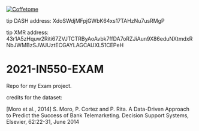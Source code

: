 [![Coffetome](https://img.shields.io/badge/donate%20satoshis-buy%20me%20a%20coffee-yellow)](https://pywl.to/alessioproiettiatxyz)

tip DASH address: XdoSWdjMFpjGWbK64xs17TAHzNu7usRMgP

tip XMR address: 43r1A5zHquw2Riti67ZVJTCTRByAoAvbk7ffDA7oRZJiAun9X86eduNXtmdxRNbJWMBzSJWJUztECGAYLAGCAUXL51CEPeH

# 2021-IN550-EXAM
Repo for my Exam project.

credits for the dataset:

[Moro et al., 2014] S. Moro, P. Cortez and P. Rita. A Data-Driven Approach to Predict the Success of Bank Telemarketing. Decision Support Systems, Elsevier, 62:22-31, June 2014
